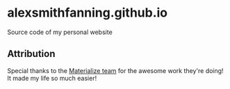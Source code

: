 # alexsmithfanning.github.io
Source code of my personal website

## Attribution
Special thanks to the [Materialize team](materializecss.com) for the awesome work they're doing! It made my life so much easier!
